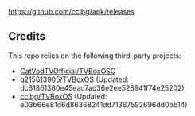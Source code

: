 https://github.com/ccibg/apk/releases

## Credits
This repo relies on the following third-party projects:
- [CatVodTVOfficial/TVBoxOSC](https://github.com/CatVodTVOfficial/TVBoxOSC)
- [q215613905/TVBoxOS](https://github.com/q215613905/TVBoxOS) (Updated: dc61861380e45eac7ad36e2ee528941f74e25202)
- [ccibg/TVBoxOS](https://github.com/takagen99/Box) (Updated: e03b66e81d6d86368241dd71367592696dd0bb14)
